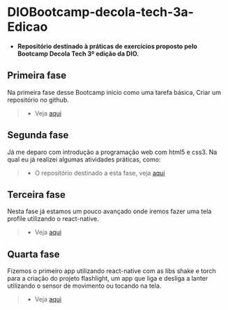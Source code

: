 # DIOBootcamp-decola-tech-3a-Edicao

- **Repositório destinado à práticas de exercícios proposto pelo Bootcamp Decola Tech 3º edição da DIO.**

## Primeira fase

Na primeira fase desse Bootcamp inicio como uma tarefa básica, Criar um repositório no github.

> - Veja [aqui](https://github.com/dev-gameric/DIOBootcamp-decola-tech-3a-Edicao/tree/main/Desafio%201 "link para o repositório")

## Segunda fase

Já me deparo com introdução a programação web com html5 e css3. Na qual eu já realizei algumas atividades práticas, como:

> - O repositório destinado a esta fase, veja [aqui](https://github.com/dev-gameric/DIOBootcamp-decola-tech-3a-Edicao/tree/main/Pratica%201 "link para o repositório")

## Terceira fase

Nesta fase já estamos um pouco avançado onde iremos fazer uma tela profile utilizando o react-native.

> - Veja [aqui](https://github.com/dev-gameric/DIOBootcamp-decola-tech-3a-Edicao/tree/master/TelaProfile "Link para o repositório")

## Quarta fase

Fizemos o primeiro app utilizando react-native com as libs shake e torch para a criação do projeto flashlight, um app que liga e desliga a lanter utilizando o sensor de movimento ou tocando na tela.

> - Veja [aqui](https://github.com/dev-gameric/DIOBootcamp-decola-tech-3a-Edicao/tree/master/FlashLight "Link para o repositório")
